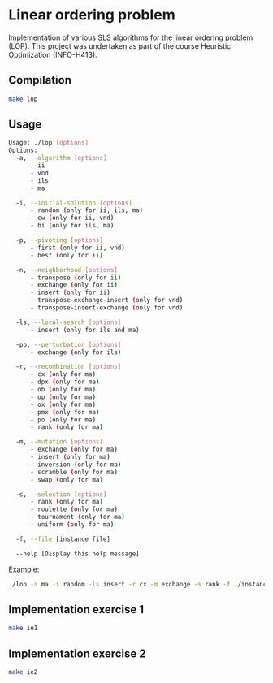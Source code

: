 # Linear ordering problem
Implementation of various SLS algorithms for the linear ordering problem (LOP). This project was undertaken as part of the course Heuristic Optimization (INFO-H413).

## Compilation

```bash
make lop
```

## Usage

```bash
Usage: ./lop [options]
Options:
  -a, --algorithm [options]
      - ii
      - vnd
      - ils
      - ma

  -i, --initial-solution [options]
      - random (only for ii, ils, ma)
      - cw (only for ii, vnd)
      - bi (only for ils, ma)

  -p, --pivoting [options]
      - first (only for ii, vnd)
      - best (only for ii)

  -n, --neighborhood [options]
      - transpose (only for ii)
      - exchange (only for ii)
      - insert (only for ii)
      - transpose-exchange-insert (only for vnd)
      - transpose-insert-exchange (only for vnd)

  -ls, --local-search [options]
      - insert (only for ils and ma)

  -pb, --perturbation [options]
      - exchange (only for ils)

  -r, --recombination [options]
      - cx (only for ma)
      - dpx (only for ma)
      - ob (only for ma)
      - op (only for ma)
      - ox (only for ma)
      - pmx (only for ma)
      - po (only for ma)
      - rank (only for ma)

  -m, --mutation [options]
      - exchange (only for ma)
      - insert (only for ma)
      - inversion (only for ma)
      - scramble (only for ma)
      - swap (only for ma)

  -s, --selection [options]
      - rank (only for ma)
      - roulette (only for ma)
      - tournament (only for ma)
      - uniform (only for ma)

  -f, --file [instance file]

  --help [Display this help message]

```

Example:

```bash
./lop -a ma -i random -ls insert -r cx -m exchange -s rank -f ./instances/N-tiw56r72_150
```

## Implementation exercise 1

```bash
make ie1
```

## Implementation exercise 2

```bash
make ie2
```
